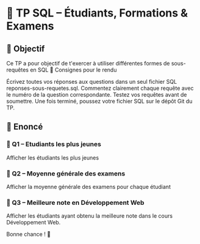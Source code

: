 # 🧠 TP SQL – Étudiants, Formations & Examens
## 🎯 Objectif

Ce TP a pour objectif de t'exercer à utiliser différentes formes de sous-requêtes en SQL
📝 Consignes pour le rendu

Écrivez toutes vos réponses aux questions dans un seul fichier SQL reponses-sous-requetes.sql.
Commentez clairement chaque requête avec le numéro de la question correspondante.
Testez vos requêtes avant de soumettre.
Une fois terminé, poussez votre fichier SQL sur le dépôt Git du TP.

## 🧪 Enoncé
### 📌 Q1 – Etudiants les plus jeunes

Afficher les étudiants les plus jeunes

### 📌 Q2 – Moyenne générale des examens

Afficher la moyenne générale des examens pour chaque étudiant
### 📌 Q3 – Meilleure note en Développement Web

Afficher les étudiants ayant obtenu la meilleure note dans le cours Développement Web.

Bonne chance ! 🚀